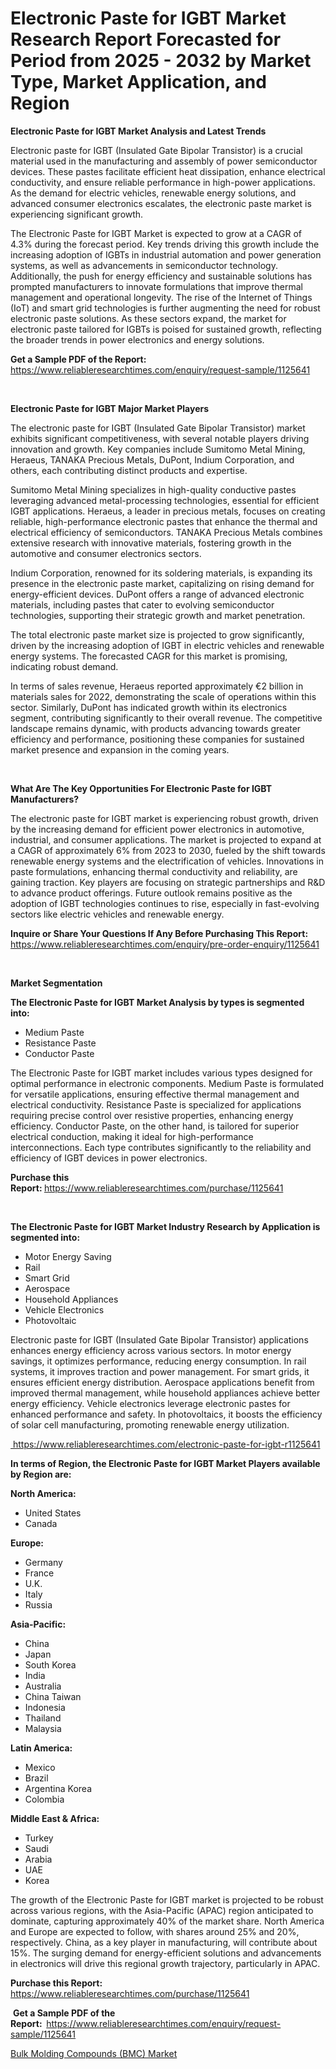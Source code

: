<p><h1>Electronic Paste for IGBT Market Research Report Forecasted for Period from 2025 -  2032 by Market Type, Market Application, and Region</h1></p><p><strong>Electronic Paste for IGBT Market Analysis and Latest Trends</strong></p>
<p><p>Electronic paste for IGBT (Insulated Gate Bipolar Transistor) is a crucial material used in the manufacturing and assembly of power semiconductor devices. These pastes facilitate efficient heat dissipation, enhance electrical conductivity, and ensure reliable performance in high-power applications. As the demand for electric vehicles, renewable energy solutions, and advanced consumer electronics escalates, the electronic paste market is experiencing significant growth.</p><p>The Electronic Paste for IGBT Market is expected to grow at a CAGR of 4.3% during the forecast period. Key trends driving this growth include the increasing adoption of IGBTs in industrial automation and power generation systems, as well as advancements in semiconductor technology. Additionally, the push for energy efficiency and sustainable solutions has prompted manufacturers to innovate formulations that improve thermal management and operational longevity. The rise of the Internet of Things (IoT) and smart grid technologies is further augmenting the need for robust electronic paste solutions. As these sectors expand, the market for electronic paste tailored for IGBTs is poised for sustained growth, reflecting the broader trends in power electronics and energy solutions.</p></p>
<p><strong>Get a Sample PDF of the Report:&nbsp;</strong> <a href="https://www.reliableresearchtimes.com/enquiry/request-sample/1125641?utm_campaign=2141&utm_medium=2&utm_source=Github&utm_content=ia&utm_term=01022025&utm_id=electronic-paste-for-igbt">https://www.reliableresearchtimes.com/enquiry/request-sample/1125641</a></p>
<p>&nbsp;</p>
<p><strong>Electronic Paste for IGBT Major Market Players</strong></p>
<p><p>The electronic paste for IGBT (Insulated Gate Bipolar Transistor) market exhibits significant competitiveness, with several notable players driving innovation and growth. Key companies include Sumitomo Metal Mining, Heraeus, TANAKA Precious Metals, DuPont, Indium Corporation, and others, each contributing distinct products and expertise.</p><p>Sumitomo Metal Mining specializes in high-quality conductive pastes leveraging advanced metal-processing technologies, essential for efficient IGBT applications. Heraeus, a leader in precious metals, focuses on creating reliable, high-performance electronic pastes that enhance the thermal and electrical efficiency of semiconductors. TANAKA Precious Metals combines extensive research with innovative materials, fostering growth in the automotive and consumer electronics sectors.</p><p>Indium Corporation, renowned for its soldering materials, is expanding its presence in the electronic paste market, capitalizing on rising demand for energy-efficient devices. DuPont offers a range of advanced electronic materials, including pastes that cater to evolving semiconductor technologies, supporting their strategic growth and market penetration.</p><p>The total electronic paste market size is projected to grow significantly, driven by the increasing adoption of IGBT in electric vehicles and renewable energy systems. The forecasted CAGR for this market is promising, indicating robust demand.</p><p>In terms of sales revenue, Heraeus reported approximately €2 billion in materials sales for 2022, demonstrating the scale of operations within this sector. Similarly, DuPont has indicated growth within its electronics segment, contributing significantly to their overall revenue. The competitive landscape remains dynamic, with products advancing towards greater efficiency and performance, positioning these companies for sustained market presence and expansion in the coming years.</p></p>
<p>&nbsp;</p>
<p><strong>What Are The Key Opportunities For Electronic Paste for IGBT Manufacturers?</strong></p>
<p><p>The electronic paste for IGBT market is experiencing robust growth, driven by the increasing demand for efficient power electronics in automotive, industrial, and consumer applications. The market is projected to expand at a CAGR of approximately 6% from 2023 to 2030, fueled by the shift towards renewable energy systems and the electrification of vehicles. Innovations in paste formulations, enhancing thermal conductivity and reliability, are gaining traction. Key players are focusing on strategic partnerships and R&D to advance product offerings. Future outlook remains positive as the adoption of IGBT technologies continues to rise, especially in fast-evolving sectors like electric vehicles and renewable energy.</p></p>
<p><strong>Inquire or Share Your Questions If Any Before Purchasing This Report:</strong> <a href="https://www.reliableresearchtimes.com/enquiry/pre-order-enquiry/1125641?utm_campaign=2141&utm_medium=2&utm_source=Github&utm_content=ia&utm_term=01022025&utm_id=electronic-paste-for-igbt">https://www.reliableresearchtimes.com/enquiry/pre-order-enquiry/1125641</a></p>
<p>&nbsp;</p>
<p><strong>Market Segmentation</strong></p>
<p><strong>The Electronic Paste for IGBT Market Analysis by types is segmented into:</strong></p>
<p><ul><li>Medium Paste</li><li>Resistance Paste</li><li>Conductor Paste</li></ul></p>
<p><p>The Electronic Paste for IGBT market includes various types designed for optimal performance in electronic components. Medium Paste is formulated for versatile applications, ensuring effective thermal management and electrical conductivity. Resistance Paste is specialized for applications requiring precise control over resistive properties, enhancing energy efficiency. Conductor Paste, on the other hand, is tailored for superior electrical conduction, making it ideal for high-performance interconnections. Each type contributes significantly to the reliability and efficiency of IGBT devices in power electronics.</p></p>
<p><strong>Purchase this Report:&nbsp;</strong><a href="https://www.reliableresearchtimes.com/purchase/1125641?utm_campaign=2141&utm_medium=2&utm_source=Github&utm_content=ia&utm_term=01022025&utm_id=electronic-paste-for-igbt">https://www.reliableresearchtimes.com/purchase/1125641</a></p>
<p>&nbsp;</p>
<p><strong>The Electronic Paste for IGBT Market Industry Research by Application is segmented into:</strong></p>
<p><ul><li>Motor Energy Saving</li><li>Rail</li><li>Smart Grid</li><li>Aerospace</li><li>Household Appliances</li><li>Vehicle Electronics</li><li>Photovoltaic</li></ul></p>
<p><p>Electronic paste for IGBT (Insulated Gate Bipolar Transistor) applications enhances energy efficiency across various sectors. In motor energy savings, it optimizes performance, reducing energy consumption. In rail systems, it improves traction and power management. For smart grids, it ensures efficient energy distribution. Aerospace applications benefit from improved thermal management, while household appliances achieve better energy efficiency. Vehicle electronics leverage electronic pastes for enhanced performance and safety. In photovoltaics, it boosts the efficiency of solar cell manufacturing, promoting renewable energy utilization.</p></p>
<p><a href="https://www.reliableresearchtimes.com/electronic-paste-for-igbt-r1125641?utm_campaign=2141&utm_medium=2&utm_source=Github&utm_content=ia&utm_term=01022025&utm_id=electronic-paste-for-igbt">&nbsp;https://www.reliableresearchtimes.com/electronic-paste-for-igbt-r1125641</a></p>
<p><strong>In terms of Region, the Electronic Paste for IGBT Market Players available by Region are:</strong></p>
<p>
    <p> <strong> North America: </strong>
        <ul>
            <li>United States</li>
            <li>Canada</li>
        </ul>
        </p> 
    <p> <strong> Europe: </strong>
        <ul>
            <li>Germany</li>
            <li>France</li>
            <li>U.K.</li>
            <li>Italy</li>
            <li>Russia</li>
        </ul>
        </p> 
    <p> <strong> Asia-Pacific: </strong>
        <ul>
            <li>China</li>
            <li>Japan</li>
            <li>South Korea</li>
            <li>India</li>
            <li>Australia</li>
            <li>China Taiwan</li>
            <li>Indonesia</li>
            <li>Thailand</li>
            <li>Malaysia</li>
        </ul>
        </p> 
    <p> <strong> Latin America: </strong>
        <ul>
            <li>Mexico</li>
            <li>Brazil</li>
            <li>Argentina Korea</li>
            <li>Colombia</li>
        </ul>
        </p> 
    <p> <strong> Middle East & Africa: </strong>
        <ul>
            <li>Turkey</li>
            <li>Saudi</li>
            <li>Arabia</li>
            <li>UAE</li>
            <li>Korea</li>
        </ul>
    </p>
    </p>
<p><p>The growth of the Electronic Paste for IGBT market is projected to be robust across various regions, with the Asia-Pacific (APAC) region anticipated to dominate, capturing approximately 40% of the market share. North America and Europe are expected to follow, with shares around 25% and 20%, respectively. China, as a key player in manufacturing, will contribute about 15%. The surging demand for energy-efficient solutions and advancements in electronics will drive this regional growth trajectory, particularly in APAC.</p></p>
<p><strong>Purchase this Report: </strong><a href="https://www.reliableresearchtimes.com/purchase/1125641?utm_campaign=2141&utm_medium=2&utm_source=Github&utm_content=ia&utm_term=01022025&utm_id=electronic-paste-for-igbt">https://www.reliableresearchtimes.com/purchase/1125641</a></p>
<p>&nbsp;<strong>Get a Sample PDF of the Report:&nbsp;&nbsp;</strong><a href="https://www.reliableresearchtimes.com/enquiry/request-sample/1125641?utm_campaign=2141&utm_medium=2&utm_source=Github&utm_content=ia&utm_term=01022025&utm_id=electronic-paste-for-igbt">https://www.reliableresearchtimes.com/enquiry/request-sample/1125641</a></p>
<p><strong></strong></p>
<p><p><a href="https://github.com/sca704osol/Market-Research-Report-List-1/blob/main/bulk-molding-compounds-bmc-market.md?utm_campaign=2141&utm_medium=2&utm_source=Github&utm_content=ia&utm_term=01022025&utm_id=electronic-paste-for-igbt">Bulk Molding Compounds (BMC) Market</a></p></p>